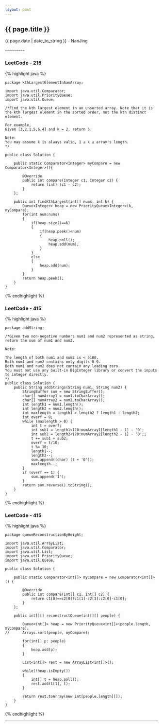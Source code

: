 ```yaml
---
layout: post
---
```


<h2>{{ page.title }}</h2>
<p class='meta'>{{ page.date | date_to_string }} - NanJing</p>
----------

### LeetCode - 215 ###

{% highlight java %}

	package kthLargestElementInAanArray;
	
	import java.util.Comparator;
	import java.util.PriorityQueue;
	import java.util.Queue;
	
	/*Find the kth largest element in an unsorted array. Note that it is the kth largest element in the sorted order, not the kth distinct element.
	
	For example,
	Given [3,2,1,5,6,4] and k = 2, return 5.
	
	Note: 
	You may assume k is always valid, 1 ≤ k ≤ array's length.
	*/
	
	public class Solution {
		
		public static Comparator<Integer> myCompare = new Comparator<Integer>(){  
			   
	        @Override  
	        public int compare(Integer c1, Integer c2) {  
	            return (int) (c1 - c2);
	        }  
	    };
		
	    public int findKthLargest(int[] nums, int k) {
	    	Queue<Integer> heap = new PriorityQueue<Integer>(k, myCompare);
	    	for(int num:nums)
	    	{
	    		if(heap.size()==k)
	    		{
	    			if(heap.peek()<num)
	    			{
	    				heap.poll();
	    				heap.add(num);
	    			}
	    		}
	    		else
	    		{
	    			heap.add(num);
	    		}
	    	}
	    	return heap.peek();
	    }
	}

{% endhighlight %}

### LeetCode - 415 ###

{% highlight java %}

	package addString;
	
	/*Given two non-negative numbers num1 and num2 represented as string, return the sum of num1 and num2.
	
	Note:
	
	The length of both num1 and num2 is < 5100.
	Both num1 and num2 contains only digits 0-9.
	Both num1 and num2 does not contain any leading zero.
	You must not use any built-in BigInteger library or convert the inputs to integer directly.
	*/
	public class Solution {
		public String addStrings(String num1, String num2) {
			StringBuffer sum = new StringBuffer();
			char[] numArray1 = num1.toCharArray();
			char[] numArray2 = num2.toCharArray();
			int length1 = num1.length();
			int length2 = num2.length();
			int maxlength = length1 > length2 ? length1 : length2;
			int overf = 0;
			while (maxlength > 0) {
				int t = overf;
				int sub1 = length1<1?0:numArray1[length1 - 1] - '0';
				int sub2 = length2<1?0:numArray2[length2 - 1] - '0';;
				t += sub1 + sub2;
				overf = t/10;
				t %= 10;
				length1--;
				length2--;
				sum.append((char) (t + '0'));
				maxlength--;
			}
			if (overf == 1) {
				sum.append('1');
			}
			return sum.reverse().toString();
		}
	}


{% endhighlight %}

### LeetCode - 415 ###

{% highlight java %}

	package queueReconstructionByHeight;
	
	import java.util.ArrayList;
	import java.util.Comparator;
	import java.util.List;
	import java.util.PriorityQueue;
	import java.util.Queue;
	
	public class Solution {
	
		public static Comparator<int[]> myCompare = new Comparator<int[]>() {
	
			@Override
			public int compare(int[] c1, int[] c2) {
				return c1[0]==c2[0]?c1[1]-c2[1]:c2[0]-c1[0];
			}
		};
	
		public int[][] reconstructQueue(int[][] people) {
	
			Queue<int[]> heap = new PriorityQueue<int[]>(people.length, myCompare);
	//		Arrays.sort(people, myCompare);
			
			for(int[] p: people)
			{
				heap.add(p);
			}
			
			List<int[]> rest = new ArrayList<int[]>();
			
			while(!heap.isEmpty())
			{
				int[] t = heap.poll();
				rest.add(t[1], t);
			}
	
			return rest.toArray(new int[people.length][]);
		}
	}



{% endhighlight %}

----------
